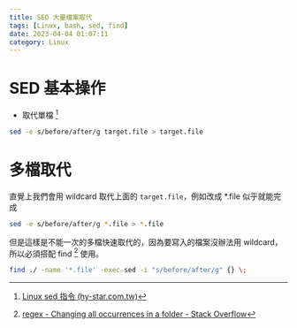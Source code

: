 ```yaml
---
title: SED 大量檔案取代
tags: [Linux, bash, sed, find]
date: 2023-04-04 01:07:11
category: Linux
---
```


# SED 基本操作

- 取代單檔 [^1]

[^1]: [Linux sed 指令 (hy-star.com.tw)](https://www.hy-star.com.tw/tech/linux/sed/sed.html)

```bash
sed -e s/before/after/g target.file > target.file
```

# 多檔取代

直覺上我們會用 wildcard 取代上面的 `target.file`，例如改成 *.file 似乎就能完成

```bash
sed -e s/before/after/g *.file > *.file
```

但是這樣是不能一次的多檔快速取代的，因為要寫入的檔案沒辦法用 wildcard，所以必須搭配 find [^2] 使用。

```bash
find ./ -name '*.file' -exec sed -i "s/before/after/g" {} \;
```

[^2]: [regex - Changing all occurrences in a folder - Stack Overflow](https://stackoverflow.com/questions/905144/changing-all-occurrences-in-a-folder)